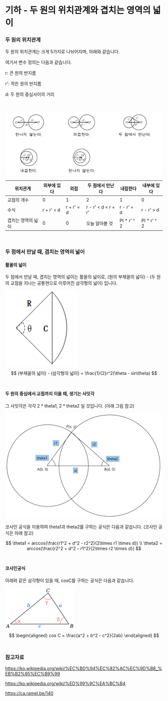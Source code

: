 # 기하 - 두 원의 위치관계와 겹치는 영역의 넓이

### 두 원의 위치관계

두 원의 위치관계는 크게 5가지로 나뉘어지며, 아래와 같습니다.

여기서 변수 정의는 다음과 같습니다.

r: 큰 원의 반지름

r': 작은 원의 반지름

d: 두 원의 중심사이의 거리

<br>

![img](./images/two-one-1)

| 위치관계           | 외부에 있다 | 외접       | 두 점에서 만난다    | 내접한다    | 내부에 있다 |
| ------------------ | ----------- | ---------- | ------------------- | ----------- | ----------- |
| 교점의 개수        | 0           | 1          | 2                   | 1           | 0           |
| 수식               | r + r' < d  | r + r' = d | r - r' < d < r + r' | r - r' = d  | r - r' > d  |
| 겹치는 영역의 넓이 | 0           | 0          | 오늘 알아볼 것      | PI * r' ^ 2 | PI * r' ^ 2 |

<br>

### 두 점에서 만날 때, 겹치는 영역의 넓이

#### 활꼴의 넓이

두 점에서 만날 때, 겹치는 영역의 넓이는 활꼴의 넓이로, (원의 부채꼴의 넓이) - (두 원의 교점을 지나는 공통현으로 이루어진 삼각형의 넓이) 입니다.

![image-20210816095637828](./images/two-one-2)
$$
(부채꼴의 넓이) - (삼각형의 넓이) = \frac{1}{2}r^2(\theta - sin\theta)
$$
<br>

#### 두 원의 중심에서 교점까지 이을 때, 생기는 사잇각

그 사잇각은 각각 2 * theta1, 2 * theta2 일 것입니다. (아래 그림 참고)

![img](./images/two-one-3)

코사인 공식을 이용하여 theta1과 theta2를 구하는 공식은 다음과 같습니다. (코사인 공식은 아래 참고)

$$
\theta1 = arccos(\frac{r1^2 + d^2 - r2^2}{2\times r1 \times d}) \\
\theta2 = arccos(\frac{r2^2 + d^2 - r1^2}{2\times r2 \times d})
$$
<br>

#### 코사인공식

아래와 같은 삼각형이 있을 때, cosC를 구하는 공식은 다음과 같습니다.

![img](./images/two-one-4)
$$
\begin{aligned}
cos C = \frac{a^2 + b^2 - c^2}{2ab}
\end{aligned}
$$
<br>

### 참고자료

https://ko.wikipedia.org/wiki/%EC%BD%94%EC%82%AC%EC%9D%B8_%EB%B2%95%EC%B9%99

https://ko.wikipedia.org/wiki/%ED%99%9C%EA%BC%B4

https://ca.ramel.be/140

